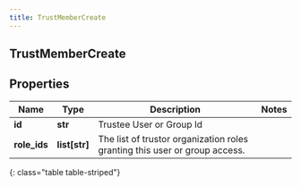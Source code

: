 ```yaml
---
title: TrustMemberCreate
---
```

## TrustMemberCreate

## Properties

|Name | Type | Description | Notes|
|------------ | ------------- | ------------- | -------------|
| **id** | **str** | Trustee User or Group Id | |
| **role_ids** | **list[str]** | The list of trustor organization roles granting this user or group access. | |
{: class="table table-striped"}


